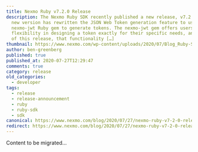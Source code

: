 ```yaml
---
title: Nexmo Ruby v7.2.0 Release
description: The Nexmo Ruby SDK recently published a new release, v7.2.0. This
  new version has rewritten the JSON Web Token generation feature to use the new
  nexmo-jwt Ruby gem to generate tokens. The nexmo-jwt gem offers users more
  flexibility in designing a token exactly for their specific needs, and as part
  of this release, that functionality […]
thumbnail: https://www.nexmo.com/wp-content/uploads/2020/07/Blog_Ruby-SDK-Update_1200x600.png
author: ben-greenberg
published: true
published_at: 2020-07-27T12:29:47
comments: true
category: release
old_categories:
  - developer
tags:
  - release
  - release-announcement
  - ruby
  - ruby-sdk
  - sdk
canonical: https://www.nexmo.com/blog/2020/07/27/nexmo-ruby-v7-2-0-release
redirect: https://www.nexmo.com/blog/2020/07/27/nexmo-ruby-v7-2-0-release
---
```

Content to be migrated...